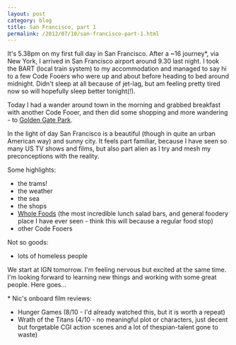 ```yaml
---
layout: post
category: blog
title: San Francisco, part 1
permalink: /2012/07/10/san-francisco-part-1.html
---
```


It's 5.38pm on my first full day in San Francisco. After a ~16 journey\*, via New York,
I arrived in San Francisco airport around 9.30 last night. I took the BART
(local train system) to my accommodation and managed to say hi to a few Code
Fooers who were up and about before heading to bed around midnight. Didn't sleep
at all because of jet-lag, but am feeling pretty tired now so will hopefully
sleep better tonight(!).

Today I had a wander around town in the morning and grabbed breakfast with
another Code Fooer, and then did some shopping and more wandering - to [Golden
Gate Park](http://en.wikipedia.org/wiki/Golden_Gate_Park,_San_Francisco).

In the light of day San Francisco is a beautiful (though in quite an urban
American way) and sunny city. It feels part familiar, because I have seen so
many US TV shows and films, but also part alien as I try and mesh my
preconceptions with the reality.

Some highlights:

* the trams!
* the weather
* the sea
* the shops
* [Whole Foods](http://www.wholefoodsmarket.com/) (the most incredible lunch salad bars, and general foodery place I
have ever seen - think this will because a regular food stop)
* other Code Fooers

Not so goods:

* lots of homeless people

We start at IGN tomorrow. I'm feeling nervous but excited at the same time. I'm looking
forward to learning new things and working with some great people. Here goes...

\* Nic's onboard film reviews:

* Hunger Games (8/10 - I'd already watched this, but it is worth a repeat)
* Wrath of the Titans (4/10 - no meaningful plot or characters, just decent but
forgetable CGI action scenes and a lot of thespian-talent gone to waste)
